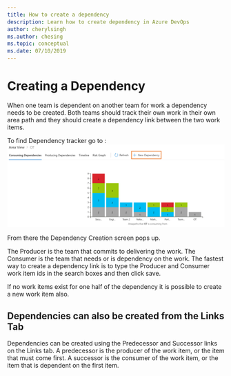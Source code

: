 ```yaml
---
title: How to create a dependency
description: Learn how to create dependency in Azure DevOps
author: cherylsingh
ms.author: chesing
ms.topic: conceptual
ms.date: 07/10/2019
---
```


# Creating a Dependency

When one team is dependent on another team for work a dependency needs to be created.  Both teams should track their own work in their own area path and they should create a dependency link between the two work items.

To find Dependency tracker go to :
![dependency tracker](../images/DependencyTracker.png)

From there the Dependency Creation screen pops up.

The Producer is the team that commits to delivering the work.
The Consumer is the team that needs or is dependency on the work.
The fastest way to create a dependency link is to type the Producer and Consumer work item ids in the search boxes and then click save.

If no work items exist for one half of the dependency it is possible to create a new work item also.

## Dependencies can also be created from the Links Tab


Dependencies can be created using the Predecessor and Successor links on the Links tab.
A predecessor is the producer of the work item, or the item that must come first.
A successor is the consumer of the work item, or the item that is dependent on the first item.
